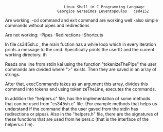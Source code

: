                                Linux Shell in C Programming Language
                            Georgios Gerasimos Leventopoulos   csd4152  

Are working:
-cd command and exit command are working well
-also simple commands without pipes and redirections

Are not working:
-Pipes
-Redirections
-Shortcuts

In file cs345sh.c , the main fuction has a while loop which in every iteration prints a message to the cmd.
Specifically prints the userID and the current working directory. th

Reads one line from stdin kai using the function "tokenizeThePipe" the user commands are divided
where ">" exists. Then they are saved in an array of strings.

After that,  execCommands takes as an argument this array, divides this command into tokens and using tokenizeTheLine,
executes the commands.

In addition the "helpers.c" file, has the implementation of some methods that can be used from "cs345sh.c" file.
(For example methods that helps us understand if the command that the user gaved from the stdin has redirections or pipes).
Also in the "helpers.h" file, there are the signatures of these functions that are used from helpers.c (that is the interface of the helpers.c file).
